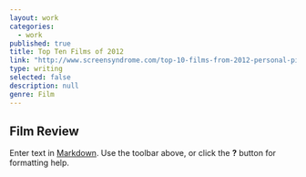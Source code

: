 ```yaml
---
layout: work
categories: 
  - work
published: true
title: Top Ten Films of 2012
link: "http://www.screensyndrome.com/top-10-films-from-2012-personal-picks/"
type: writing
selected: false
description: null
genre: Film
---
```


## Film Review

Enter text in [Markdown](http://daringfireball.net/projects/markdown/). Use the toolbar above, or click the **?** button for formatting help.